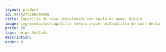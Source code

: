 ```yaml
---
layout: product
id: 0efb2fc589540e08
title: Zapatilla de casa destalonada con suela de goma. Dibujo
image: img/productos/zapatilla señora invierno/Zapatilla de casa destalonada con suela de goma. Dibujo=26=beige Vulladi.webp
price: 26
tags: beige Vulladi
description: 
order: 0
---
```


